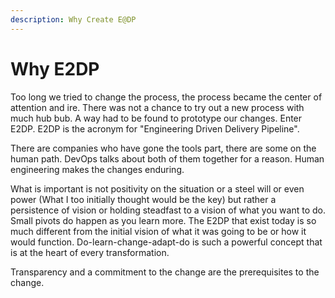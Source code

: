 ```yaml
---
description: Why Create E@DP
---
```


# Why E2DP

Too long we tried to change the process, the process became the center of attention and ire. There was not a chance to try out a new process with much hub bub. A way had to be found to prototype our changes. Enter E2DP. E2DP is the acronym for "Engineering Driven Delivery Pipeline".

There are companies who have gone the tools part, there are some on the human path. DevOps talks about both of them together for a reason. Human engineering makes the changes enduring.

What is important is not positivity on the situation or a steel will or even power \(What I too initially thought would be the key\) but rather a persistence of vision or holding steadfast to a vision of what you want to do. Small pivots do happen as you learn more. The E2DP that exist today is so much different from the initial vision of what it was going to be or how it would function. Do-learn-change-adapt-do is such a powerful concept that is at the heart of every transformation.

Transparency and a commitment to the change are the prerequisites to the change.

